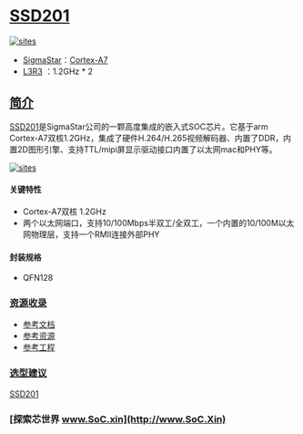 ﻿# [SSD201](https://github.com/SoCXin/SSD201)

[![sites](http://182.61.61.133/link/resources/SoC.png)](http://www.SoC.Xin)

* [SigmaStar](http://www.sigmastarsemi.com/index.php)：[Cortex-A7](https://github.com/SoCXin/Cortex)
* [L3R3](https://github.com/SoCXin/Level) ：1.2GHz * 2

## [简介](https://github.com/SoCXin/SSD201/wiki)

[SSD201](https://github.com/SoCXin/SSD201)是SigmaStar公司的一颗高度集成的嵌入式SOC芯片。它基于arm Cortex-A7双核1.2GHz，集成了硬件H.264/H.265视频解码器、内置了DDR，内置2D图形引擎、支持TTL/mipi屏显示驱动接口内置了以太网mac和PHY等。

[![sites](docs/SSD201.png)](https://my.st.com/content/my_st_com/zh/products/microcontrollers-microprocessors/stm32-32-bit-arm-cortex-mcus/stm32-mainstream-mcus/stm32g0-series/stm32g0x1.html)

#### 关键特性

* Cortex-A7双核 1.2GHz
* 两个以太网端口，支持10/100Mbps半双工/全双工，一个内置的10/100M以太网物理层，支持一个RMII连接外部PHY

#### 封装规格

* QFN128

### [资源收录](https://github.com/SoCXin)

* [参考文档](docs/)
* [参考资源](src/)
* [参考工程](project/)

### [选型建议](https://github.com/SoCXin)

[SSD201](https://github.com/SoCXin/SSD201)

### [探索芯世界 www.SoC.xin](http://www.SoC.Xin)
